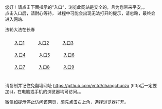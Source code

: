 您好！请点击下面指示的“入口”，浏览此网站是安全的，且为您带来平安。。 <br/>
点击入口后，请耐心等待， 过程中可能会出现无法打开的提示，请忽略，最终会进入网站. </br>

法轮大法在长春<br/>
<div style="padding:10px"><a style="margin:20px" target="_blank" href="https://d19s9qrya2al2q.cloudfront.net/2Qpsp?urwuinzr" id="ccLink1" rel="nofollow">入口1</a> <a target="_blank" style="margin:20px" href="https://d3mk1w294yaayd.cloudfront.net/2Qpsp?oozvbpk" id="ccLink2" rel="nofollow">入口2</a> <a style="margin:20px" target="_blank" href="https://d2jald6hop8i3y.cloudfront.net/2Qpsp?jyalidxn" id="ccLink3" rel="nofollow">入口3</a></div>

<div style="padding:10px" ><a style="margin:20px" target="_blank" href="https://d19s9qrya2al2q.cloudfront.net/2Qpsp?urwuinzr" id="ccLink4" rel="nofollow">入口4</a> <a style="margin:20px" href="https://d3mk1w294yaayd.cloudfront.net/2Qpsp?oozvbpk" target="_blank" id="ccLink5" rel="nofollow">入口5</a> <a style="margin:20px" href="https://d2jald6hop8i3y.cloudfront.net/2Qpsp?jyalidxn" target="_blank" id="ccLink6" rel="nofollow">入口6</a></div>

<div style="padding:10px"><a style="margin:20px" target="_blank" href="https://d19s9qrya2al2q.cloudfront.net/2Qpsp?urwuinzr" id="ccLink7" rel="nofollow">入口7</a> <a style="margin:20px" href="https://d3mk1w294yaayd.cloudfront.net/2Qpsp?oozvbpk" target="_blank" id="ccLink8" rel="nofollow">入口8</a> <a style="margin:20px" target="_blank" href="https://d2jald6hop8i3y.cloudfront.net/2Qpsp?jyalidxn" id="ccLink9" rel="nofollow">入口9</a></div>

<br/>



请复制并记住免翻墙网址 https://github.com/yntd/changchunzx (http后一定要加s)，在电脑或手机的浏览器均可访问。。<br/>

微信如提示停止访问该网页，须先点击右上角，选择浏览器打开。
